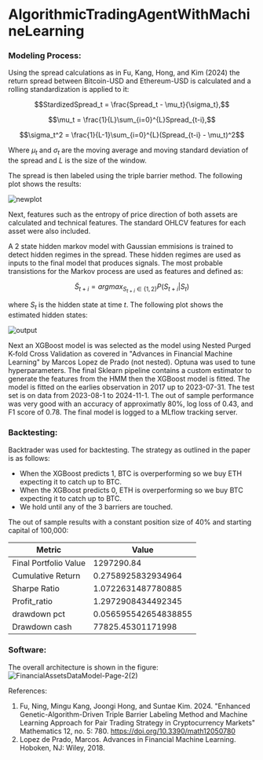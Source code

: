 # AlgorithmicTradingAgentWithMachineLearning
### Modeling Process:
Using the spread calculations as in Fu, Kang, Hong, and Kim (2024)
the return spread between Bitcoin-USD and Ethereum-USD is calculated and a rolling standardization is applied to it:

$$StardizedSpread_t = \frac{Spread_t - \mu_t}{\sigma_t},$$

$$\mu_t = \frac{1}{L}\sum_{i=0}^{L}Spread_{t-i},$$

$$\sigma_t^2 = \frac{1}{L-1}\sum_{i=0}^{L}(Spread_{t-i} - \mu_t)^2$$

Where $\mu_t$ and $\sigma_t$ are the moving average and moving standard deviation of the spread and $L$ is the size of the window.

The spread is then labeled using the triple barrier method. The following plot shows the results:

![newplot](https://github.com/user-attachments/assets/5a7d82b9-d225-43bb-8007-0d84cdb5ecb4)

Next, features such as the entropy of price direction of both assets are calculated and technical features.
The standard OHLCV features for each asset were also included.

A 2 state hidden markov model with Gaussian emmisions is trained to detect hidden regimes in the spread.
These hidden regimes are used as inputs to the final model that produces signals. The most probable transistions for the Markov process are used as features and defined as:

$$\tilde{S}_ {t+i}=argmax_{S_{t+i}\in\{1,2\}}P(S_{t+i} | S_{t})$$ 

where $S_t$ is the hidden state at time $t$. The following plot shows the estimated hidden states:

![output](https://github.com/user-attachments/assets/5cc1f747-1a7e-4e53-bb61-afa8f322ab3c)

Next an XGBoost model is was selected as the model using Nested Purged K-fold Cross Validation as covered in "Advances in Financial Machine Learning" by Marcos Lopez de Prado (not nested). Optuna was used to tune hyperparameters.
The final Sklearn pipeline contains a custom estimator to generate the features from the HMM then the XGBoost model is fitted. The model is fitted on the earlies observation in 2017 up to 2023-07-31. The test set is on data from 2023-08-1 to 2024-11-1. The out of sample performance was very good with an accuracy of approximatly 80%, log loss of 0.43, and F1 score of 0.78.
The final model is logged to a MLflow tracking server.

### Backtesting:
Backtrader was used for backtesting. The strategy as outlined in the paper is as follows:
- When the XGBoost predicts 1, BTC is overperforming so we buy ETH expecting it to catch up to BTC.
- When the XGBoost predicts 0, ETH is overperforming so we buy BTC expecting it to catch up to BTC.
- We hold until any of the 3 barriers are touched.
  
The out of sample results with a constant position size of 40% and starting capital of 100,000:

| Metric              | Value             |
|---------------------|-------------------|
|Final Portfolio Value| 1297290.84        |
|Cumulative Return    | 0.2758925832934964|
|Sharpe Ratio | 1.0722631487780885|
|Profit_ratio| 1.2972908434492345|
|drawdown pct| 0.056595542654838855|
|Drawdown cash| 77825.45301171998|

### Software:
The overall architecture is shown in the figure:
![FinancialAssetsDataModel-Page-2(2)](https://github.com/user-attachments/assets/1bc5885e-2408-49d4-8403-c07b02516c30)


References:

1. Fu, Ning, Mingu Kang, Joongi Hong, and Suntae Kim. 2024. "Enhanced Genetic-Algorithm-Driven Triple Barrier Labeling Method and Machine Learning Approach for Pair Trading Strategy in Cryptocurrency Markets" Mathematics 12, no. 5: 780. https://doi.org/10.3390/math12050780
2. Lopez de Prado, Marcos. Advances in Financial Machine Learning. Hoboken, NJ: Wiley, 2018.


